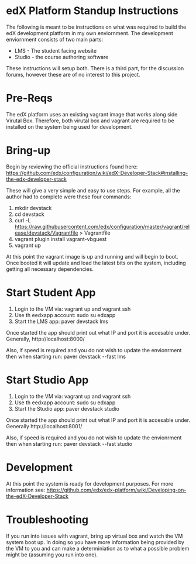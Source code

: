 edX Platform Standup Instructions
====

The following is meant to be instructions on what was required to build the edX development platform in my own enviornment. The development enviornment consists of two main parts:

  * LMS - The student facing website
  * Studio - the course authoring software

These instructions will setup both. There is a third part, for the discussion forums, however these are of no interest to this project.

Pre-Reqs
===
The edX platform uses an existing vagrant image that works along side Virutal Box. Therefore, both virutal box and vagrant are required to be installed on the system being used for development.

Bring-up
===
Begin by reviewing the official instructions found here:
https://github.com/edx/configuration/wiki/edX-Developer-Stack#installing-the-edx-developer-stack

These will give a very simple and easy to use steps. For example, all the author had to complete were these four commands:

1. mkdir devstack
2. cd devstack
3. curl -L https://raw.githubusercontent.com/edx/configuration/master/vagrant/release/devstack/Vagrantfile > Vagrantfile
4. vagrant plugin install vagrant-vbguest
5. vagrant up

At this point the vagrant image is up and running and will begin to boot. Once booted it will update and load the latest bits on the system, including getting all necessary dependencies.

Start Student App
===
1. Login to the VM via: vagrant up and vagrant ssh
2. Use th eedxapp account: sudo su edxapp
3. Start the LMS app: paver devstack lms

Once started the app should print out what IP and port it is accesable under. Generally, http://localhost:8000/

Also, if speed is required and you do not wish to update the envionrment then when starting run:
paver devstack --fast lms

Start Studio App
===
1. Login to the VM via: vagrant up and vagrant ssh
2. Use th eedxapp account: sudo su edxapp
3. Start the Studio app: paver devstack studio 

Once started the app should print out what IP and port it is accesable under. Generally http://localhost:8001/

Also, if speed is required and you do not wish to update the envionrment then when starting run:
paver devstack --fast studio

Development
===
At this point the system is ready for development purposes. For more information see:
https://github.com/edx/edx-platform/wiki/Developing-on-the-edX-Developer-Stack

Troubleshooting
===
If you run into issues with vagrant, bring up virtual box and watch the VM system boot up. In doing so you have more information being provided by the VM to you and can make a determiniation as to what a possible problem might be (assuming you run into one).
